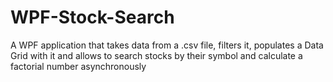 # WPF-Stock-Search
A WPF application that takes data from a .csv file, filters it, populates a Data Grid with it and allows to search stocks by their symbol and calculate a factorial number asynchronously

